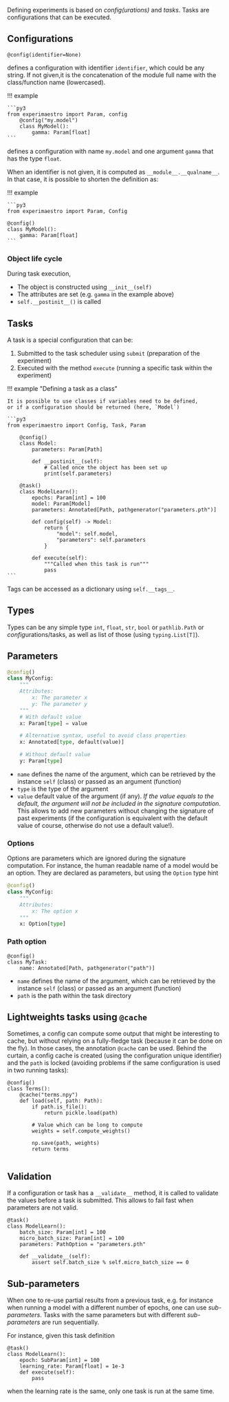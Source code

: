 Defining experiments is based on _config(urations)_ and _tasks_. Tasks are configurations that can be executed.

## Configurations

```py3
@config(identifier=None)
```

defines a configuration with identifier `identifier`, which could be any string.
If not given,it is the concatenation of the module full name with the class/function
name (lowercased).

!!! example

    ```py3
    from experimaestro import Param, config
        @config("my.model")
        class MyModel():
            gamma: Param[float]
    ```

defines a configuration with name `my.model` and one argument `gamma` that has the type `float`.

When an identifier is not given, it is computed as `__module__.__qualname__`. In that case,
it is possible to shorten the definition as:

!!! example

    ```py3
    from experimaestro import Param, Config

    @config()
    class MyModel():
        gamma: Param[float]
    ```

### Object life cycle

During task execution,

- The object is constructed using `__init__(self)`
- The attributes are set (e.g. `gamma` in the example above)
- `self.__postinit__()` is called

## Tasks

A task is a special configuration that can be:

1. Submitted to the task scheduler using `submit` (preparation of the experiment)
1. Executed with the method `execute` (running a specific task within the experiment)

!!! example "Defining a task as a class"

    It is possible to use classes if variables need to be defined,
    or if a configuration should be returned (here, `Model`)

    ```py3
    from experimaestro import Config, Task, Param

        @config()
        class Model:
            parameters: Param[Path]

            def __postinit__(self):
                # Called once the object has been set up
                print(self.parameters)

        @task()
        class ModelLearn():
            epochs: Param[int] = 100
            model: Param[Model]
            parameters: Annotated[Path, pathgenerator("parameters.pth")]

            def config(self) -> Model:
                return {
                    "model": self.model,
                    "parameters": self.parameters
                }

            def execute(self):
                """Called when this task is run"""
                pass
    ```

Tags can be accessed as a dictionary using `self.__tags__`.

## Types

Types can be any simple type `int`, `float`, `str`, `bool` or `pathlib.Path` or *config*urations/tasks, as well as list of those (using `typing.List[T]`).

## Parameters

```python
@config()
class MyConfig:
    """
    Attributes:
        x: The parameter x
        y: The parameter y
    """
    # With default value
    x: Param[type] = value

    # Alternative syntax, useful to avoid class properties
    x: Annotated[type, default(value)]

    # Without default value
    y: Param[type]
```

- `name` defines the name of the argument, which can be retrieved by the instance `self` (class) or passed as an argument (function)
- `type` is the type of the argument
- `value` default value of the argument (if any). _If the value equals to the default, the argument will not be included in the signature computation_. This allows to add new parameters without changing the signature of past experiments (if the configuration is equivalent with the default value of course, otherwise do not use a default value!).

### Options

Options are parameters which are ignored during the signature computation. For instance, the human readable name of a model would be an option. They are declared as parameters, but using the `Option` type hint

```python
@config()
class MyConfig:
    """
    Attributes:
        x: The option x
    """
    x: Option[type]
```

### Path option

```py3
@config()
class MyTask:
    name: Annotated[Path, pathgenerator("path")]
```

- `name` defines the name of the argument, which can be retrieved by the instance `self` (class) or passed as an argument (function)
- `path` is the path within the task directory

## Lightweights tasks using `@cache`

Sometimes, a config can compute some output that might be interesting to cache, but without relying on a fully-fledge task (because it can be done on the fly). In those cases, the annotation `@cache` can be used. Behind the curtain, a config cache is created (using the configuration unique identifier) and the `path` is locked (avoiding problems if the same configuration is used in two running tasks):

```py3
@config()
class Terms():
    @cache("terms.npy")
    def load(self, path: Path):
        if path.is_file():
            return pickle.load(path)

        # Value which can be long to compute
        weights = self.compute_weights()

        np.save(path, weights)
        return terms


```

## Validation

If a configuration or task has a `__validate__` method, it is called to validate
the values before a task is submitted. This allows to fail fast when parameters
are not valid.

```py3
@task()
class ModelLearn():
    batch_size: Param[int] = 100
    micro_batch_size: Param[int] = 100
    parameters: PathOption = "parameters.pth"

    def __validate__(self):
        assert self.batch_size % self.micro_batch_size == 0
```

## Sub-parameters

When one to re-use partial results from a previous task,
e.g. for instance when running a model with a different number of epochs,
one can use _sub-parameters_. Tasks with the same parameters
but with different _sub-parameters_ are run sequentially.

For instance, given this task definition

```py3
@task()
class ModelLearn():
    epoch: SubParam[int] = 100
    learning_rate: Param[float] = 1e-3
    def execute(self):
        pass
```

when the learning rate is the same, only one task is run at the same time.
